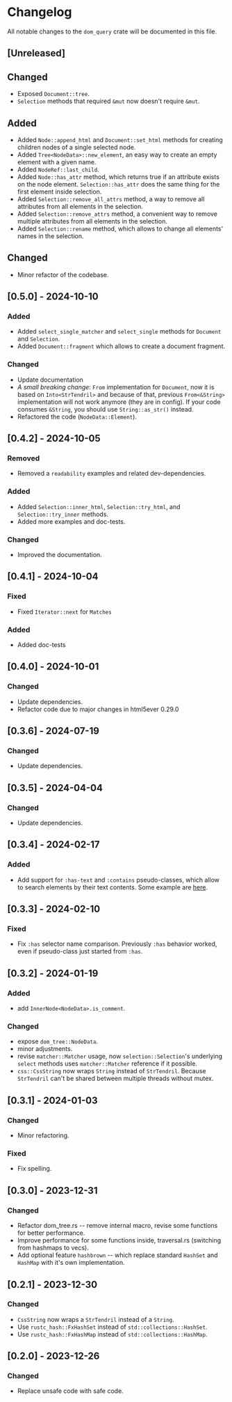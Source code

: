 # Changelog

All notable changes to the `dom_query` crate will be documented in this file.

## [Unreleased]

## Changed
- Exposed `Document::tree`.
- `Selection` methods that required `&mut` now doesn't require `&mut`.

## Added
- Added `Node::append_html` and `Document::set_html` methods for creating children nodes of a single selected node.
- Added `Tree<NodeData>::new_element`, an easy way to create an empty element with a given name.
- Added `NodeRef::last_child`.
- Added `Node::has_attr` method, which returns true if an attribute exists on the node element. 
`Selection::has_attr` does the same thing for the first element inside selection.
- Added `Selection::remove_all_attrs` method, a way to remove all attributes from all elements in the selection.
- Added `Selection::remove_attrs` method, a convenient way to remove multiple attributes from all elements in the selection.
- Added `Selection::rename` method, which allows to change all elements' names in the selection.

## Changed
- Minor refactor of the codebase.

## [0.5.0] - 2024-10-10

### Added
- Added `select_single_matcher` and `select_single` methods for `Document` and `Selection`.
- Added `Document::fragment` which allows to create a document fragment.

### Changed
- Update documentation
- *A small breaking change*: `From` implementation for `Document`, now it is based on `Into<StrTendril>` and because of that, previous `From<&String>` implementation will not work anymore (they are in config). If your code consumes `&String`, you should use `String::as_str()` instead.
- Refactored the code (`NodeData::Element`).

## [0.4.2] - 2024-10-05

### Removed
- Removed a `readability` examples and related dev-dependencies.

### Added
- Added `Selection::inner_html`, `Selection::try_html`, and `Selection::try_inner` methods.
- Added more examples and doc-tests.

### Changed
- Improved the documentation.

## [0.4.1] - 2024-10-04

### Fixed
- Fixed `Iterator::next` for `Matches`

### Added
- Added doc-tests

## [0.4.0] - 2024-10-01

### Changed
- Update dependencies.
- Refactor code due to major changes in html5ever 0.29.0


## [0.3.6] - 2024-07-19

### Changed
- Update dependencies.

## [0.3.5] - 2024-04-04

### Changed
- Update dependencies.

## [0.3.4] - 2024-02-17

### Added
- Add support for `:has-text` and `:contains` pseudo-classes, which allow to search elements by their text contents. Some example are [here](./tests/pseudo-class.rs).

## [0.3.3] - 2024-02-10

### Fixed
- Fix `:has` selector name comparison. Previously `:has` behavior worked, even if pseudo-class just started from `:has`. 

## [0.3.2] - 2024-01-19

### Added

- add `InnerNode<NodeData>.is_comment`.

### Changed

- expose `dom_tree::NodeData`.
- minor adjustments.
- revise `matcher::Matcher` usage, now `selection::Selection`'s underlying `select` methods uses `matcher::Matcher` reference if it possible.
- `css::CssString` now wraps `String` instead of `StrTendril`. Because `StrTendril` can't be shared between multiple threads without mutex.

## [0.3.1] - 2024-01-03

### Changed

- Minor refactoring.

### Fixed

- Fix spelling.

## [0.3.0] - 2023-12-31

### Changed

- Refactor dom_tree.rs -- remove internal macro, revise some functions for better performance.
- Improve performance for some functions inside, traversal.rs (switching from  hashmaps to vecs).
- Add optional feature `hashbrown` -- which replace standard `HashSet` and `HashMap` with it's own implementation.

## [0.2.1] - 2023-12-30

### Changed

- `CssString` now wraps a `StrTendril` instead of a `String`.
- Use `rustc_hash::FxHashSet` instead of `std::collections::HashSet`.
- Use `rustc_hash::FxHashMap` instead of `std::collections::HashMap`.

## [0.2.0] - 2023-12-26

### Changed

- Replace unsafe code with safe code.
